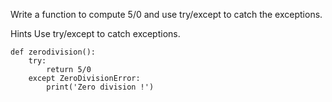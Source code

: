 
Write a function to compute 5/0 and use try/except to catch the exceptions.

Hints
Use try/except to catch exceptions.

```
def zerodivision():
    try:
        return 5/0
    except ZeroDivisionError:
        print('Zero division !')
```
